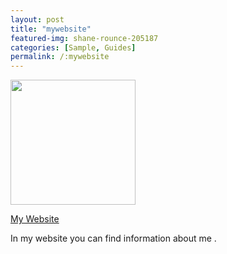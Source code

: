 ```yaml
---
layout: post
title: "mywebsite"
featured-img: shane-rounce-205187
categories: [Sample, Guides]
permalink: /:mywebsite
---
```

<img src="../assets/images/Screenshot 2023-11-11 021040.png" width="200">


<a href="https://zahrasemsarigithub.io" target="_blank">My Website</a>




In my website you can find information about me .

